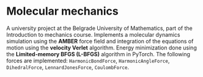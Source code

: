 # Molecular mechanics
A university project at the Belgrade University of Mathematics, part of the Introduction to mechanics course.
Implements a molecular dynamics simulation using the **AMBER** force field and integration of the equations of motion using the **velocity Verlet** algorithm. Energy minimization done using the **Limited-memory BFGS (L-BFGS)** algorithm in PyTorch. The following forces are implemented: `HarmonicBondForce`, `HarmonicAngleForce`, `DihedralForce`, `LennardJonesForce`, `CoulombForce`.